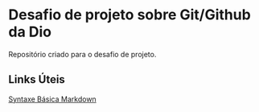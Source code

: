 # Desafio de projeto sobre Git/Github da Dio
Repositório criado para o desafio de projeto.

## Links Úteis
[Syntaxe Básica Markdown](https://markdown.net.br/sintaxe-basica/)
